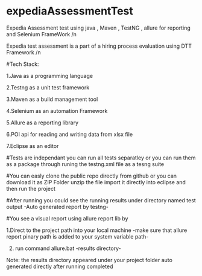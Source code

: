 # expediaAssessmentTest
Expedia Assessment test using java , Maven , TestNG , allure for reporting and Selenium FrameWork /n

Expedia test assessment is a part of a hiring process evaluation using DTT Framework /n 




#Tech Stack:


1.Java as a programming language 


2.Testng as a unit test framework 


3.Maven as a build management tool 


4.Selenium as an automation Framework 


5.Allure as a reporting library 


6.POI api for reading and writing data from xlsx file


7.Eclipse as an editor 






#Tests are independant you can run all tests separatley or you can run them as a package through runing the testng.xml file as a tesng suite


#You can easly clone the public repo directly from github or you can download it as ZIP Folder unzip the file import it directly into eclipse and then run the project 


#After running you could see the running results under directory named  test output -Auto generated report by testng- 

#You see a visual report using allure report lib by 

1.Direct to the project path into your local machine -make sure that allure report pinary path is added to your system variable path-

2. run command allure.bat -results directory-

Note: the results directory appeared under your project folder auto generated directly after running completed 

